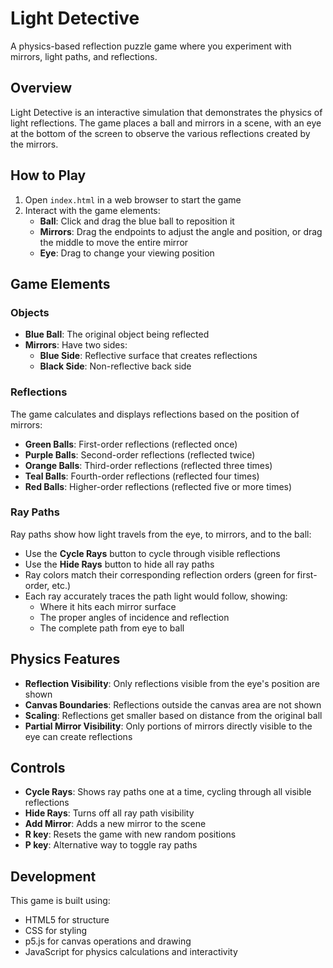 # Light Detective

A physics-based reflection puzzle game where you experiment with mirrors, light paths, and reflections.

## Overview

Light Detective is an interactive simulation that demonstrates the physics of light reflections. The game places a ball and mirrors in a scene, with an eye at the bottom of the screen to observe the various reflections created by the mirrors.

## How to Play

1. Open `index.html` in a web browser to start the game
2. Interact with the game elements:
   - **Ball**: Click and drag the blue ball to reposition it
   - **Mirrors**: Drag the endpoints to adjust the angle and position, or drag the middle to move the entire mirror
   - **Eye**: Drag to change your viewing position

## Game Elements

### Objects
- **Blue Ball**: The original object being reflected
- **Mirrors**: Have two sides:
  - **Blue Side**: Reflective surface that creates reflections
  - **Black Side**: Non-reflective back side

### Reflections
The game calculates and displays reflections based on the position of mirrors:
- **Green Balls**: First-order reflections (reflected once)
- **Purple Balls**: Second-order reflections (reflected twice)
- **Orange Balls**: Third-order reflections (reflected three times)
- **Teal Balls**: Fourth-order reflections (reflected four times)
- **Red Balls**: Higher-order reflections (reflected five or more times)

### Ray Paths
Ray paths show how light travels from the eye, to mirrors, and to the ball:
- Use the **Cycle Rays** button to cycle through visible reflections
- Use the **Hide Rays** button to hide all ray paths
- Ray colors match their corresponding reflection orders (green for first-order, etc.)
- Each ray accurately traces the path light would follow, showing:
  - Where it hits each mirror surface
  - The proper angles of incidence and reflection
  - The complete path from eye to ball

## Physics Features
- **Reflection Visibility**: Only reflections visible from the eye's position are shown
- **Canvas Boundaries**: Reflections outside the canvas area are not shown
- **Scaling**: Reflections get smaller based on distance from the original ball
- **Partial Mirror Visibility**: Only portions of mirrors directly visible to the eye can create reflections

## Controls
- **Cycle Rays**: Shows ray paths one at a time, cycling through all visible reflections
- **Hide Rays**: Turns off all ray path visibility
- **Add Mirror**: Adds a new mirror to the scene
- **R key**: Resets the game with new random positions
- **P key**: Alternative way to toggle ray paths

## Development
This game is built using:
- HTML5 for structure
- CSS for styling
- p5.js for canvas operations and drawing
- JavaScript for physics calculations and interactivity 